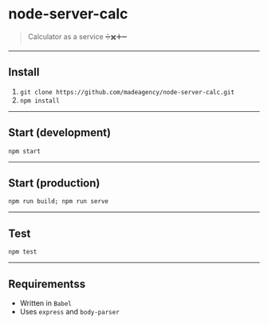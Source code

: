 # node-server-calc
> Calculator as a service ➗✖️➕➖

---
## Install
1. `git clone https://github.com/madeagency/node-server-calc.git`
2. `npm install`

---
## Start (development)
`npm start`

---
## Start (production)
`npm run build; npm run serve`

---
## Test
`npm test`

---
## Requirementss
- Written in `Babel`
- Uses `express` and `body-parser`
